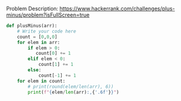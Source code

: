 Problem Description: https://www.hackerrank.com/challenges/plus-minus/problem?isFullScreen=true

```python
def plusMinus(arr):
    # Write your code here
    count = [0,0,0]
    for elem in arr:
        if elem > 0:
           count[0] += 1
        elif elem < 0:
            count[1] += 1
        else:
            count[-1] += 1
    for elem in count:
        # print(round(elem/len(arr), 6)) 
        print(f"{elem/len(arr):,{'.6f'}}")
```
